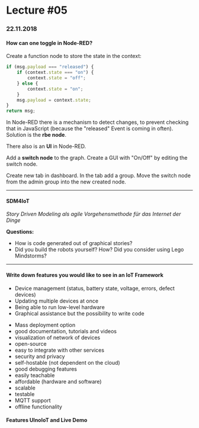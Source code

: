 # Lecture #05
### 22.11.2018

#### How can one toggle in Node-RED?

Create a function node to store the state in the context:

~~~javascript
if (msg.payload === "released") {
    if (context.state === "on") {
        context.state = "off";
    } else {
        context.state = "on";
    }
    msg.payload = context.state;
}
return msg;
~~~



In Node-RED there is a mechanism to detect changes, to prevent checking that in JavaScript (because the "released" Event is coming in often). Solution is the **rbe node**.



There also is an **UI** in Node-RED.

Add a **switch node** to the graph. Create a GUI with "On/Off" by editing the switch node.

Create new tab in dashboard. In the tab add a group. Move the switch node from the admin group into the new created node.

---

#### SDM4IoT

*Story Driven Modeling als agile Vorgehensmethode für das Internet der Dinge*

**Questions:**

* How is code generated out of graphical stories?
* Did you build the robots yourself? How? Did you consider using Lego Mindstorms?

---

#### Write down features you would like to see in an IoT Framework

* Device management (status, battery state, voltage, errors, defect devices)
* Updating multiple devices at once
* Being able to run low-level hardware
* Graphical assistance but the possibility to write code



<!--Discussion-->

* Mass deployment option
* good documentation, tutorials and videos
* visualization of network of devices
* open-source
* easy to integrate with other services
* security and privacy
* self-hostable (not dependent on the cloud)
* good debugging features
* easily teachable
* affordable (hardware and software)
* scalable
* testable
* MQTT support
* offline functionality



#### Features UlnoIoT and Live Demo



